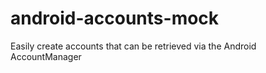 android-accounts-mock
=====================

Easily create accounts that can be retrieved via the Android AccountManager
